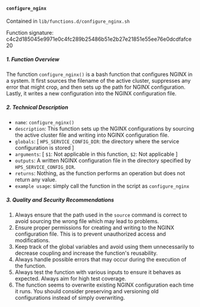 #### `configure_nginx `

Contained in `lib/functions.d/configure_nginx.sh`

Function signature: c4c2d185045e9971e0c4fc289b25486b51e2b27e21851e55ee76e0dcdfafce20

##### 1. Function Overview 

The function `configure_nginx()` is a bash function that configures NGINX in a system. It first sources the filename of the active cluster, suppresses any error that might crop, and then sets up the path for NGINX configuration. Lastly, it writes a new configuration into the NGINX configuration file.

##### 2. Technical Description

- `name`: `configure_nginx()`
- `description`: This function sets up the NGINX configurations by sourcing the active cluster file and writing into NGINX configuration file.
- `globals`:  [ `HPS_SERVICE_CONFIG_DIR`: the directory where the service configuration is stored ]
- `arguments`: [ `$1`: Not applicable in this function, `$2`: Not applicable ]
- `outputs`: A written NGINX configuration file in the directory specified by `HPS_SERVICE_CONFIG_DIR`.
- `returns`: Nothing, as the function performs an operation but does not return any value.
- `example usage`: simply call the function in the script as `configure_nginx`

##### 3. Quality and Security Recommendations

1. Always ensure that the path used in the `source` command is correct to avoid sourcing the wrong file which may lead to problems.
2. Ensure proper permissions for creating and writing to the NGINX configuration file. This is to prevent unauthorized access and modifications.
3. Keep track of the global variables and avoid using them unnecessarily to decrease coupling and increase the function's reusability.
4. Always handle possible errors that may occur during the execution of the function.
5. Always test the function with various inputs to ensure it behaves as expected. Always aim for high test coverage.
6. The function seems to overwrite existing NGINX configuration each time it runs. You should consider preserving and versioning old configurations instead of simply overwriting.

